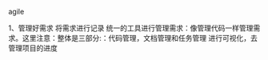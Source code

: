 agile

1、管理好需求
    将需求进行记录
    统一的工具进行管理需求：像管理代码一样管理需求。这里注意：整体是三部分:：代码管理，文档管理和任务管理
    进行可视化，去管理项目的进度